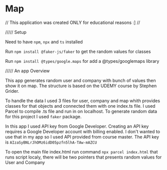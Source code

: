 # Map 
// This application was created ONLY for educational reasons :] //

///// Setup

Need to have `npm`, `npx` and `ts` installed

Run `npm install @faker-js/faker` to get the random values for classes

Run `npm install @types/google.maps` for add a @types/googlemaps library

///// An app Overview

This app generates random user and company with bunch of values then show it on map. The structure is based on the UDEMY course by Stephen Grider.

To handle the data I used 3 files for user, company and map whith provides classes for that objects and connected them with one index.ts file.
I used Parcel to compile .ts file and run in on localhost.
To generate random data for this project I used `faker` package.

In this app I used API key from Google Developer.
Creating an API key requires a Google Developer account with billing enabled. I don't wanted to use that in my app so I used API provided from course master. The API key is `AIzaSyBNLrJhOMz6idD05pzfn5lhA-TAw-mAZCU`

To open the main file index.html run command `npx parcel index.html`
that runs script localy, there will be two pointers that presents random values for User and Company

